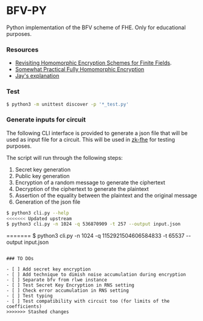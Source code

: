 # BFV-PY

Python implementation of the BFV scheme of FHE. Only for educational purposes. 

### Resources

- [Revisiting Homomorphic Encryption Schemes for Finite Fields](https://eprint.iacr.org/2012/144.pdf).
- [Somewhat Practical Fully Homomorphic Encryption](https://eprint.iacr.org/2021/204.pdf)
- [Jay's explanation](https://github.com/Janmajayamall/bfv/blob/notes/notes/BFV.md)

### Test

```bash
$ python3 -m unittest discover -p '*_test.py'
```

### Generate inputs for circuit

The following CLI interface is provided to generate a json file that will be used as input file for a circuit. This will be used in [zk-fhe](https://github.com/enricobottazzi/zk-fhe) for testing purposes.

The script will run through the following steps:
1. Secret key generation
2. Public key generation
3. Encryption of a random message to generate the ciphertext
4. Decryption of the ciphertext to generate the plaintext
5. Assertion of the equality between the plaintext and the original message
6. Generation of the json file

```bash
$ python3 cli.py --help
<<<<<<< Updated upstream
$ python3 cli.py -n 1024 -q 536870909 -t 257 --output input.json
```
=======
$ python3 cli.py -n 1024 -q 1152921504606584833 -t 65537 --output input.json
```

### TO DOs

- [ ] Add secret key encryption
- [ ] Add technique to dimish noise accumulation during encryption
- [ ] Separate bfv from rlwe instance 
- [ ] Test Secret Key Encryption in RNS setting
- [ ] Check error accumulation in RNS setting 
- [ ] Test typing
- [ ] Test compatibility with circuit too (for limits of the coefficients)
>>>>>>> Stashed changes
